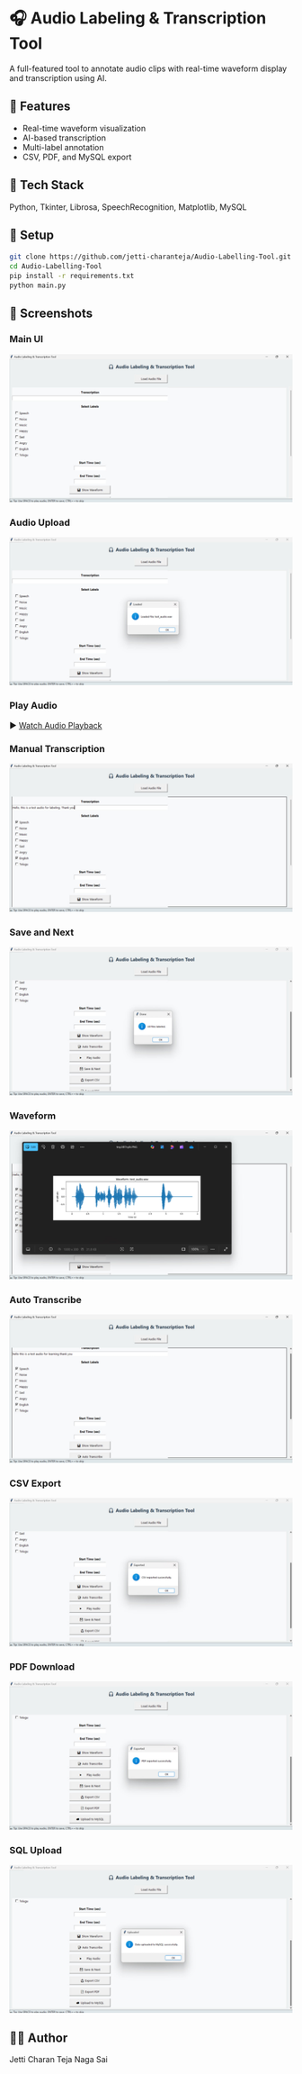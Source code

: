 # 🎧 Audio Labeling & Transcription Tool

A full-featured tool to annotate audio clips with real-time waveform display and transcription using AI.

## 📌 Features
- Real-time waveform visualization
- AI-based transcription
- Multi-label annotation
- CSV, PDF, and MySQL export

## 🧰 Tech Stack
Python, Tkinter, Librosa, SpeechRecognition, Matplotlib, MySQL

## 🚀 Setup
```bash
git clone https://github.com/jetti-charanteja/Audio-Labelling-Tool.git
cd Audio-Labelling-Tool
pip install -r requirements.txt
python main.py
```

## 📸 Screenshots

### Main UI
![Main UI](IMAGES/main_ui.jpg)

### Audio Upload
![Audio Upload](IMAGES/audio_upload.jpg)

### Play Audio
▶️ [Watch Audio Playback](IMAGES/play_audio.mp4)


### Manual Transcription
![Manual Transcribe](IMAGES/manual_transcribe.jpg)

### Save and Next
![Save and Next](IMAGES/save_and_next.jpg)

### Waveform
![Waveform](IMAGES/wave_form.jpg)

### Auto Transcribe
![Auto Transcribe](IMAGES/auto_transcribe.jpg)

### CSV Export
![CSV](IMAGES/csv.jpg)

### PDF Download
![PDF](IMAGES/pdf.jpg)

### SQL Upload
![SQL](IMAGES/sql_upload.jpg)


## 🙋‍♂️ Author
Jetti Charan Teja Naga Sai
